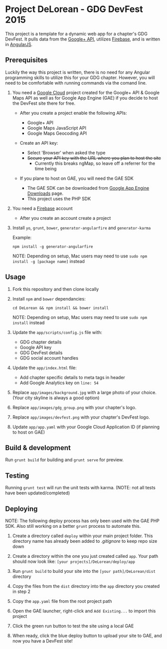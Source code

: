 Project DeLorean - GDG DevFest 2015
===========================

This project is a template for a dynamic web app for a chapter's GDG DevFest. 
It pulls data from the [Google+ API](https://developers.google.com/+/web/api/rest/), utilizes [Firebase](https://www.firebase.com/), and is written in [AngularJS](https://angularjs.org/).

## Prerequisites

Luckily the way this project is written, there is no need for any Angular programming skills to utilize this for your GDG chapter. However, you will need to be comfortable with running commands 
via the comand line.

1. You need a [Google Cloud](https://console.developers.google.com/project) project created for the Google+ API & Google Maps API as well as for Google App Engine (GAE) if you decide to host the DevFest site there for free.

    * After you create a project enable the following APIs:
    
      * Google+ API
      * Google Maps JavaScript API
      * Google Maps Geocoding API
    
    * Create an API key:
    
      * Select 'Browser' when asked the type
      * ~~Secure your API key with the URL where you plan to host the site~~
        * Currently this breaks ngMap, so leave off a referrer for the time being
    
    * If you plane to host on GAE, you will need the GAE SDK
    
      * The GAE SDK can be downloaded from [Google App Engine Downloads](https://developers.google.com/appengine/downloads) page.
      * This project uses the PHP SDK

2. You need a [Firebase](https://www.firebase.com/) account

    * After you create an account create a project

3. Install `yo`, `grunt`, `bower`, `generator-angularfire` and `generator-karma`

    Example:
    ```
    npm install -g generator-angularfire
    ```
    NOTE: Depending on setup, Mac users may need to use `sudo npm install -g [package name]` instead

## Usage

1. Fork this repository and then clone locally

2. Install `npm` and `bower` dependancies:

    ```
    cd DeLorean && npm install && bower install
    ```
    NOTE: Depending on setup, Mac users may need to use `sudo npm install` instead

3. Update the `app/scripts/config.js` file with:

    * GDG chapter details
    * Google API key
    * GDG DevFest details
    * GDG social account handles

4. Update the `app/index.html` file:

    * Add chapter specific details to meta tags in header
    * Add Google Analytics key on `line: 54`

5. Replace `app/images/background.jpg` with a large photo of your choice. (Your city skyline is always a good option)

6. Replace `app/images/gdg_group.png` with your chapter's logo.

7. Replace `app/images/devfest.png` with your chapter's DevFest logo.

8. Update `app/app.yaml` with your Google Cloud Application ID (if planning to host on GAE)

## Build & development

Run `grunt build` for building and `grunt serve` for preview.

## Testing

Running `grunt test` will run the unit tests with karma. (NOTE: not all tests have been updated/completed)

## Deploying

NOTE: The following deploy process has only been used with the GAE PHP SDK. Also still working on a better `grunt` process to automate this.

1. Create a directory called `deploy` within your main project folder. 
    This directory name has already been added to _.gitignore_ to keep repo size down

2. Create a directory within the one you just created called `app`. 
    Your path should now look like: `[your projects]/DeLorean/deploy/app`

3. Run `grunt build` to build your site into the `[your path]/DeLorean/dist` directory

4. Copy the files from the `dist` directory into the `app` directory you created in step 2

5. Copy the `app.yaml` file from the root project path

6. Open the GAE launcher, right-click and `Add Existing...` to import this project

7. Click the green run button to test the site using a local GAE

8. When ready, click the blue deploy button to upload your site to GAE, and now you have a DevFest site!
